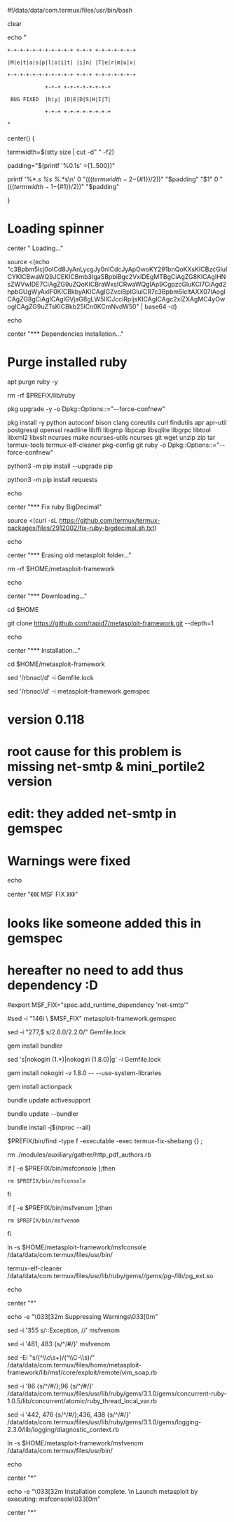 #!/data/data/com.termux/files/usr/bin/bash

clear

echo "

    +-+-+-+-+-+-+-+-+-+-+ +-+-+ +-+-+-+-+-+-+

    |M|e|t|a|s|p|l|o|i|t| |i|n| |T|e|r|m|u|x|

    +-+-+-+-+-+-+-+-+-+-+ +-+-+ +-+-+-+-+-+-+

                +-+-+ +-+-+-+-+-+-+-+

     BUG FIXED  |b|y| |D|E|D|S|H|I|T|

                +-+-+ +-+-+-+-+-+-+-+

"

center() {

  termwidth=$(stty size | cut -d" " -f2)

  padding="$(printf '%0.1s' ={1..500})"

  printf '%*.*s %s %*.*s\n' 0 "$(((termwidth-2-${#1})/2))" "$padding" "$1" 0 "$(((termwidth-1-${#1})/2))" "$padding"

}

#

# Loading spinner

center " Loading..."

source <(echo "c3Bpbm5lcj0oICd8JyAnLycgJy0nICdcJyApOwoKY291bnQoKXsKICBzcGluICYKICBwaWQ9JCEKICBmb3IgaSBpbiBgc2VxIDEgMTBgCiAgZG8KICAgIHNsZWVwIDE7CiAgZG9uZQoKICBraWxsICRwaWQgIAp9CgpzcGluKCl7CiAgd2hpbGUgWyAxIF0KICBkbyAKICAgIGZvciBpIGluICR7c3Bpbm5lcltAXX07IAogICAgZG8gCiAgICAgIGVjaG8gLW5lICJcciRpIjsKICAgICAgc2xlZXAgMC4yOwogICAgZG9uZTsKICBkb25lCn0KCmNvdW50" | base64 -d)

echo

center "*** Dependencies installation..."

# Purge installed ruby

apt purge ruby -y

rm -rf $PREFIX/lib/ruby

pkg upgrade -y -o Dpkg::Options::="--force-confnew"

pkg install -y python autoconf bison clang coreutils curl findutils apr apr-util postgresql openssl readline libffi libgmp libpcap libsqlite libgrpc libtool libxml2 libxslt ncurses make ncurses-utils ncurses git wget unzip zip tar termux-tools termux-elf-cleaner pkg-config git ruby -o Dpkg::Options::="--force-confnew"

python3 -m pip install --upgrade pip

python3 -m pip install requests

echo

center "*** Fix ruby BigDecimal"

source <(curl -sL https://github.com/termux/termux-packages/files/2912002/fix-ruby-bigdecimal.sh.txt)

echo

center "*** Erasing old metasploit folder..."

rm -rf $HOME/metasploit-framework

echo

center "*** Downloading..."

cd $HOME

git clone https://github.com/rapid7/metasploit-framework.git --depth=1

echo

center "*** Installation..."

cd $HOME/metasploit-framework

sed '/rbnacl/d' -i Gemfile.lock

sed '/rbnacl/d' -i metasploit-framework.gemspec

# version 0.118

# root cause for this problem is missing net-smtp & mini_portile2 version

# edit: they added net-smtp in gemspec

# Warnings were fixed 

echo 

center "《《《  MSF FIX 》》》"

# looks like someone added this in gemspec 

# hereafter no need to add thus dependency :D

#export MSF_FIX="spec.add_runtime_dependency 'net-smtp'"

#sed -i "146i \  $MSF_FIX" metasploit-framework.gemspec

sed -i "277,\$ s/2.8.0/2.2.0/" Gemfile.lock

gem install bundler

sed 's|nokogiri (1.*)|nokogiri (1.8.0)|g' -i Gemfile.lock

gem install nokogiri -v 1.8.0 -- --use-system-libraries

gem install actionpack

bundle update activesupport

bundle update --bundler

bundle install -j$(nproc --all)

$PREFIX/bin/find -type f -executable -exec termux-fix-shebang \{\} \;

rm ./modules/auxiliary/gather/http_pdf_authors.rb

if [ -e $PREFIX/bin/msfconsole ];then

	rm $PREFIX/bin/msfconsole

fi

if [ -e $PREFIX/bin/msfvenom ];then

	rm $PREFIX/bin/msfvenom

fi

ln -s $HOME/metasploit-framework/msfconsole /data/data/com.termux/files/usr/bin/

termux-elf-cleaner /data/data/com.termux/files/usr/lib/ruby/gems/*/gems/pg-*/lib/pg_ext.so

echo

center "*"

echo -e "\033[32m Suppressing Warnings\033[0m"

sed -i '355 s/::Exception, //' msfvenom

sed -i '481, 483 {s/^/#/}' msfvenom

sed -Ei "s/(\^\\\c\s+)/(\^\\\C-\\\s)/" /data/data/com.termux/files/home/metasploit-framework/lib/msf/core/exploit/remote/vim_soap.rb

sed -i '86 {s/^/#/};96 {s/^/#/}' /data/data/com.termux/files/usr/lib/ruby/gems/3.1.0/gems/concurrent-ruby-1.0.5/lib/concurrent/atomic/ruby_thread_local_var.rb

sed -i '442, 476 {s/^/#/};436, 438 {s/^/#/}' /data/data/com.termux/files/usr/lib/ruby/gems/3.1.0/gems/logging-2.3.0/lib/logging/diagnostic_context.rb

ln -s $HOME/metasploit-framework/msfvenom /data/data/com.termux/files/usr/bin/

echo

center "*"

echo -e "\033[32m Installation complete. \n Launch metasploit by executing: msfconsole\033[0m"

center "*"
